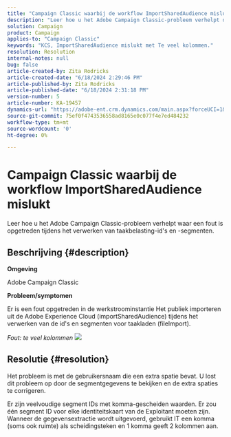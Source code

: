 ```yaml
---
title: "Campaign Classic waarbij de workflow ImportSharedAudience mislukt"
description: "Leer hoe u het Adobe Campaign Classic-probleem verhelpt dat zich bij het verwerken van taakbelasting-id's en -segmenten heeft voorgedaan."
solution: Campaign
product: Campaign
applies-to: "Campaign Classic"
keywords: "KCS, ImportSharedAudience mislukt met Te veel kolommen."
resolution: Resolution
internal-notes: null
bug: false
article-created-by: Zita Rodricks
article-created-date: "6/18/2024 2:29:46 PM"
article-published-by: Zita Rodricks
article-published-date: "6/18/2024 2:31:18 PM"
version-number: 5
article-number: KA-19457
dynamics-url: "https://adobe-ent.crm.dynamics.com/main.aspx?forceUCI=1&pagetype=entityrecord&etn=knowledgearticle&id=5afdfb31-7f2d-ef11-840a-002248084fbb"
source-git-commit: 75ef0f4743536558ad8165e0c077f4e7ed484232
workflow-type: tm+mt
source-wordcount: '0'
ht-degree: 0%

---
```


# Campaign Classic waarbij de workflow ImportSharedAudience mislukt


Leer hoe u het Adobe Campaign Classic-probleem verhelpt waar een fout is opgetreden tijdens het verwerken van taakbelasting-id&#39;s en -segmenten.

## Beschrijving {#description}


<b>Omgeving</b>

Adobe Campaign Classic

<b>Probleem/symptomen</b>

Er is een fout opgetreden in de werkstroominstantie Het publiek importeren uit de Adobe Experience Cloud (importSharedAudience) tijdens het verwerken van de id&#39;s en segmenten voor taakladen (fileImport).

*Fout: te veel kolommen*
![](https://adobe.sharepoint.com/sites/D365EntAttachments/account/604485c9-a5ed-e811-a94a-000d3a34e4b0/incident/E-000185882/Fileimport%20Error.png)

## Resolutie {#resolution}


Het probleem is met de gebruikersnaam die een extra spatie bevat. U lost dit probleem op door de segmentgegevens te bekijken en de extra spaties te corrigeren.

Er zijn veelvoudige segment IDs met komma-gescheiden waarden. Er zou één segment ID voor elke identiteitskaart van de Exploitant moeten zijn. Wanneer de gegevensextractie wordt uitgevoerd, gebruikt IT een komma (soms ook ruimte) als scheidingsteken en 1 komma geeft 2 kolommen aan.
